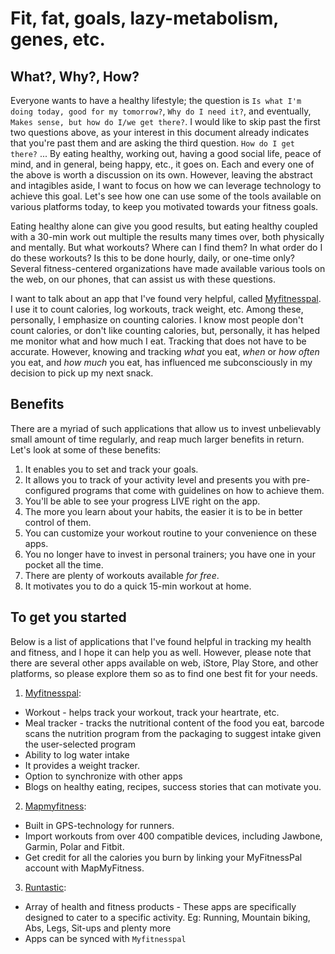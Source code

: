 # Fit, fat, goals, lazy-metabolism, genes, etc.

## What?,  Why?, How?

Everyone wants to have a healthy lifestyle; the question is `Is what I'm doing today, good for my tomorrow?`, `Why do I need it?`, and eventually, `Makes sense, but how do I/we get there?`.  I would like to skip past the first two questions above, as your interest in this document already indicates that you're past them and are asking the third question.  `How do I get there?`  ... By eating healthy, working out, having a good social life, peace of mind, and in general, being happy, etc., it goes on.  Each and every one of the above is worth a discussion on its own.  However, leaving the abstract and intagibles aside, I want to focus on how we can leverage technology to achieve this goal.  Let's see how one can use some of the tools available on various platforms today, to keep you motivated towards your fitness goals.

Eating healthy alone can give you good results, but eating healthy coupled with a 30-min work out multiple the results many times over, both physically and mentally.  But what workouts? Where can I find them?  In what order do I do these workouts?  Is this to be done hourly, daily, or one-time only?  Several fitness-centered organizations have made available various tools on the web, on our phones, that can assist us with these questions.

I want to talk about an app that I've found very helpful, called [Myfitnesspal][1].  I use it to count calories, log workouts, track weight, etc.  Among these, personally, I emphasize on counting calories.  I know most people don't count calories, or don't like counting calories, but, personally, it has helped me monitor what and how much I eat.  Tracking that does not have to be accurate.  However, knowing and tracking *what* you eat, *when* or *how often* you eat, and *how much* you eat, has influenced me subconsciously in my decision to pick up my next snack.

## Benefits

There are a myriad of such applications that allow us to invest unbelievably small amount of time regularly, and reap much larger benefits in return.  Let's look at some of these benefits:

1. It enables you to set and track your goals.
2. It allows you to track of your activity level and presents you with pre-configured programs that come with guidelines on how to achieve them.
3. You'll be able to see your progress LIVE right on the app.
4. The more you learn about your habits, the easier it is to be in better control of them.
5. You can customize your workout routine to your convenience on these apps.
6. You no longer have to invest in personal trainers; you have one in your pocket all the time.
7. There are plenty of workouts available *for free*.
8. It motivates you to do a quick 15-min workout at home.

## To get you started

Below is a list of applications that I've found helpful in tracking my health and fitness, and I hope it can help you as well.  However, please note that there are several other apps available on web, iStore, Play Store, and other platforms, so please explore them so as to find one best fit for your needs.

1. [Myfitnesspal][1]:
 * Workout - helps track your workout, track your heartrate, etc.
 * Meal tracker - tracks the nutritional content of the food you eat, barcode scans the nutrition program from the packaging to suggest intake given the user-selected program
 * Ability to log water intake
 * It provides a weight tracker.
 * Option to synchronize with other apps
 * Blogs on healthy eating, recipes, success stories that can motivate you.
   
2. [Mapmyfitness][2]:
 * Built in GPS-technology for runners.
 * Import workouts from over 400 compatible devices, including Jawbone, Garmin, Polar and Fitbit.
 * Get credit for all the calories you burn by linking your MyFitnessPal account with MapMyFitness.
 
3. [Runtastic][3]:
 * Array of health and fitness products - These apps are specifically designed to cater to a specific activity. Eg: Running, Mountain biking, Abs, Legs, Sit-ups and plenty more
 * Apps can be synced with `Myfitnesspal`
 
[1]: https://www.myfitnesspal.com/
[2]: http://www.mapmyfitness.com/
[3]: https://www.runtastic.com/
